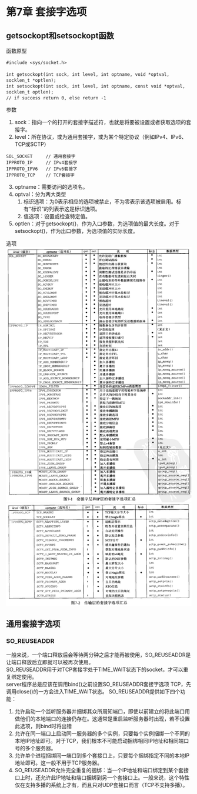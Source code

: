 # 第7章 套接字选项
## getsockopt和setsockopt函数
函数原型
```
#include <sys/socket.h>

int getsockopt(int sock, int level, int optname, void *optval, socklen_t *optlen);
int setsockopt(int sock, int level, int optname, const void *optval, socklen_t optlen);
// if success return 0, else return -1
```
参数
1. sock：指向一个的打开的套接字描述符，也就是将要被设置或者获取选项的套接字。
2. level：所在协议，或为通用套接字，或为某个特定协议（例如IPv4、IPv6、TCP或SCTP）
```
SOL_SOCKET     // 通用套接字
IPPROTO_IP     // IPv4套接字
IPPROTO_IPV6   // IPv6套接字
IPPROTO_TCP    // TCP套接字
```
3. optname：需要访问的选项名。
4. optval：分为两大类型
   1. 标识选项：为0表示相应的选项被禁止，不为零表示该选项被启用。标有“标识”的列表示这是标识选项。
   2. 值选项：设置或检查特定值。
5. optlen：对于getsockopt()，作为入口参数，为选项值的最大长度。对于setsockopt()，作为出口参数，为选项值的实际长度。

选项
![](img/sockopt_1.png)
![](img/sockopt_2.png)
## 通用套接字选项
### SO_REUSEADDR
一般来说，一个端口释放后会等待两分钟之后才能再被使用，SO_REUSEADDR是让端口释放后立即就可以被再次使用。  
SO_REUSEADDR用于对TCP套接字处于TIME_WAIT状态下的socket，才可以重复绑定使用。  
server程序总是应该在调用bind()之前设置SO_REUSEADDR套接字选项
TCP，先调用close()的一方会进入TIME_WAIT状态。
SO_REUSEADDR提供如下四个功能：
1. 允许启动一个监听服务器并捆绑其众所周知端口，即使以前建立的将此端口用做他们的本地端口的连接仍存在。这通常是重启监听服务器时出现，若不设置此选项，则bind时将出错
2. 允许在同一端口上启动同一服务器的多个实例，只要每个实例捆绑一个不同的本地IP地址即可。对于TCP，我们根本不可能启动捆绑相同IP地址和相同端口号的多个服务器。
3. 允许单个进程捆绑同一端口到多个套接口上，只要每个捆绑指定不同的本地IP地址即可。这一般不用于TCP服务器。
4. SO_REUSEADDR允许完全重复的捆绑：当一个IP地址和端口绑定到某个套接口上时，还允许此IP地址和端口捆绑到另一个套接口上。一般来说，这个特性仅在支持多播的系统上才有，而且只对UDP套接口而言（TCP不支持多播）。